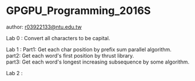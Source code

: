 # GPGPU_Programming_2016S
author: r03922133@ntu.edu.tw

Lab 0 : Convert all characters to be capital.

Lab 1 : Part1: Get each char position by prefix sum parallel algorithm.  
        part2: Get each word's first position by thrust library.           
        part3: Get each word's longest increasing subsequence by some algorithm.  

Lab 2 : 
